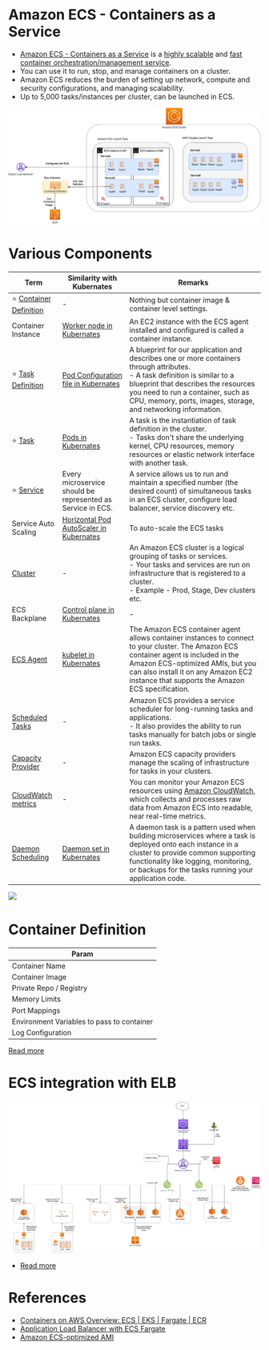 # Amazon ECS - Containers as a Service
- [Amazon ECS - Containers as a Service](https://aws.amazon.com/ecs/) is a [highly scalable](../../../1_HLDDesignComponents/0_SystemGlossaries/Scalability/DBScalability.md) and [fast container orchestration/management service](../../../1_HLDDesignComponents/6_ContainerOrchestrationServices/Readme.md).
- You can use it to run, stop, and manage containers on a cluster.
- Amazon ECS reduces the burden of setting up network, compute and security configurations, and managing scalability. 
- Up to 5,000 tasks/instances per cluster, can be launched in ECS.

![img.png](assests/ECS-Tasks.png)

# Various Components

| Term                                                                                                             | Similarity with Kubernates                                                                                               | Remarks                                                                                                                                                                                                                                                                       |
|------------------------------------------------------------------------------------------------------------------|--------------------------------------------------------------------------------------------------------------------------|-------------------------------------------------------------------------------------------------------------------------------------------------------------------------------------------------------------------------------------------------------------------------------|
| :star: [Container Definition](#container-definition)                                                             | -                                                                                                                        | Nothing but container image & container level settings.                                                                                                                                                                                                                       |
| Container Instance                                                                                               | [Worker node in Kubernates](../../../1_HLDDesignComponents/6_ContainerOrchestrationServices/Kubernates.md)               | An EC2 instance with the ECS agent installed and configured is called a container instance.                                                                                                                                                                                   |
| :star: [Task Definition](ECSTask.md)                                                                             | [Pod Configuration file in Kubernates](../../../1_HLDDesignComponents/6_ContainerOrchestrationServices/Kubernates.md)    | A blueprint for our application and describes one or more containers through attributes.<br/>- A task definition is similar to a blueprint that describes the resources you need to run a container, such as CPU, memory, ports, images, storage, and networking information. |
| :star: [Task](ECSTask.md)                                                                                        | [Pods in Kubernates](../../../1_HLDDesignComponents/6_ContainerOrchestrationServices/Kubernates.md)                      | A task is the instantiation of task definition in the cluster. <br/>- Tasks don't share the underlying kernel, CPU resources, memory resources or elastic network interface with another task.                                                                                |
| :star: [Service](ECSService.md)                                                                                  | Every microservice should be represented as Service in ECS.                                                              | A service allows us to run and maintain a specified number (the desired count) of simultaneous tasks in an ECS cluster, configure load balancer, service discovery etc.                                                                                                       |
| Service Auto Scaling                                                                                             | [Horizontal Pod AutoScaler in Kubernates](../../../1_HLDDesignComponents/6_ContainerOrchestrationServices/Kubernates.md) | To auto-scale the ECS tasks                                                                                                                                                                                                                                                   |
| [Cluster](https://docs.aws.amazon.com/AmazonECS/latest/developerguide/clusters.html)                             | -                                                                                                                        | An Amazon ECS cluster is a logical grouping of tasks or services. <br/>- Your tasks and services are run on infrastructure that is registered to a cluster.<br/>- Example - Prod, Stage, Dev clusters etc.                                                                    |
| ECS Backplane                                                                                                    | [Control plane in Kubernates](../../../1_HLDDesignComponents/6_ContainerOrchestrationServices/Kubernates.md)             | -                                                                                                                                                                                                                                                                             |
| [ECS Agent](https://docs.aws.amazon.com/AmazonECS/latest/developerguide/ECS_agent.html)                          | [kubelet in Kubernates](../../../1_HLDDesignComponents/6_ContainerOrchestrationServices/Kubernates.md)                   | The Amazon ECS container agent allows container instances to connect to your cluster. The Amazon ECS container agent is included in the Amazon ECS-optimized AMIs, but you can also install it on any Amazon EC2 instance that supports the Amazon ECS specification.         |
| [Scheduled Tasks](https://docs.aws.amazon.com/AmazonECS/latest/developerguide/scheduling_tasks.html)             | -                                                                                                                        | Amazon ECS provides a service scheduler for long-running tasks and applications. <br/>- It also provides the ability to run tasks manually for batch jobs or single run tasks.                                                                                                |
| [Capacity Provider](https://docs.aws.amazon.com/AmazonECS/latest/developerguide/cluster-capacity-providers.html) | -                                                                                                                        | Amazon ECS capacity providers manage the scaling of infrastructure for tasks in your clusters.                                                                                                                                                                                |
| [CloudWatch metrics](https://docs.aws.amazon.com/AmazonECS/latest/developerguide/cloudwatch-metrics.html)        | -                                                                                                                        | You can monitor your Amazon ECS resources using [Amazon CloudWatch](../../8_MonitoringServices/AmazonCloudWatch/Readme.md), which collects and processes raw data from Amazon ECS into readable, near real-time metrics.                                                      |
| [Daemon Scheduling](https://aws.amazon.com/about-aws/whats-new/2018/06/amazon-ecs-adds-daemon-scheduling/)       | [Daemon set in Kubernates](../../../1_HLDDesignComponents/6_ContainerOrchestrationServices/Kubernates.md)                | A daemon task is a pattern used when building microservices where a task is deployed onto each instance in a cluster to provide common supporting functionality like logging, monitoring, or backups for the tasks running your application code.                             |

![](https://miro.medium.com/max/1400/0*ima_OYQ74yCg_cSN)

# Container Definition

| Param                                      |
|--------------------------------------------|
| Container Name                             |
| Container Image                            |
| Private Repo / Registry                    |
| Memory Limits                              |
| Port Mappings                              |
| Environment Variables to pass to container |
| Log Configuration                          |

[Read more](https://docs.aws.amazon.com/AmazonECS/latest/APIReference/API_ContainerDefinition.html)

# ECS integration with ELB

![img.png](../../1_NetworkingAndContentDelivery/2_ApplicationNetworking/ElasticLoadBalancer/assets/AWS_Elastic_Load_Balancer.png)

- [Read more](https://docs.aws.amazon.com/AmazonECS/latest/userguide/create-load-balancer.html)

# References
- [Containers on AWS Overview: ECS | EKS | Fargate | ECR](https://www.youtube.com/watch?v=AYAh6YDXuho)
- [Application Load Balancer with ECS Fargate](https://stackoverflow.com/questions/64409699/application-load-balancer-with-ecs-fargate)
- [Amazon ECS-optimized AMI](https://docs.aws.amazon.com/AmazonECS/latest/developerguide/ecs-optimized_AMI.html)
